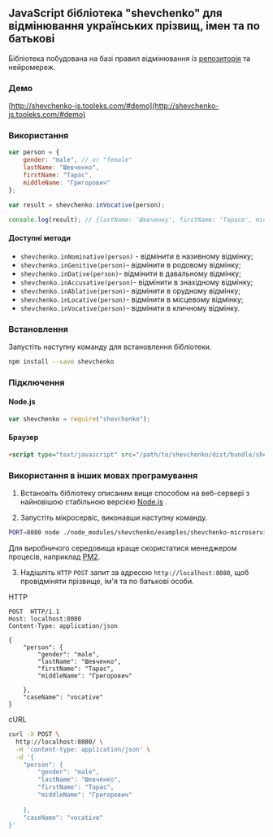 ## JavaScript бібліотека "shevchenko" для відмінювання українських прізвищ, імен та по батькові

Бібліотека побудована на базі правил відмінювання із [репозиторія](https://github.com/tooleks/shevchenko-rules) та нейромереж.

### Демо

[http://shevchenko-js.tooleks.com/#demo](http://shevchenko-js.tooleks.com/#demo)

### Використання

```JavaScript
var person = {
    gender: "male", // or "female"
    lastName: "Шевченко",
    firstName: "Тарас",
    middleName: "Григорович"
};

var result = shevchenko.inVocative(person);

console.log(result); // {lastName: 'Шевченку', firstName: 'Тарасе', middleName: 'Григоровичу'}
```

#### Доступні методи

- `shevchenko.inNominative(person)` - відмінити в називному відмінку;
- `shevchenko.inGenitive(person)`- відмінити в родовому відмінку;
- `shevchenko.inDative(person)`- відмінити в давальному відмінку;
- `shevchenko.inAccusative(person)`- відмінити в знахідному відмінку;
- `shevchenko.inAblative(person)`- відмінити в орудному відмінку;
- `shevchenko.inLocative(person)`- відмінити в місцевому відмінку;
- `shevchenko.inVocative(person)`- відмінити в кличному відмінку.

### Встановлення

Запустіть наступну команду для встановлення бібліотеки.

```bash
npm install --save shevchenko
```

### Підключення

#### Node.js

```JavaScript
var shevchenko = require("shevchenko");
```

#### Браузер

```HTML
<script type="text/javascript" src="/path/to/shevchenko/dist/bundle/shevchenko.min.js"></script>
```

### Використання в інших мовах програмування

1. Встановіть бібліотеку описаним вище способом на веб-сервері з найновішою стабільною версією [Node.js](https://nodejs.org) .

2. Запустіть мікросервіс, виконавши наступну команду.
 
```bash
PORT=8080 node ./node_modules/shevchenko/examples/shevchenko-microservice.js
```

Для виробничого середовища краще скористатися менеджером процесів, наприклад [PM2](http://pm2.keymetrics.io). 

3. Надішліть `HTTP` `POST` запит за адресою `http://localhost:8080`, щоб провідміняти прізвище, ім'я та по батькові особи.

HTTP

```HTTP
POST  HTTP/1.1
Host: localhost:8080
Content-Type: application/json

{
	"person": {
		"gender": "male",
		"lastName": "Шевченко",
		"firstName": "Тарас",
		"middleName": "Григорович"
		
	},
	"caseName": "vocative"
}
```

cURL

```bash
curl -X POST \
  http://localhost:8080/ \
  -H 'content-type: application/json' \
  -d '{
	"person": {
		"gender": "male",
		"lastName": "Шевченко",
		"firstName": "Тарас",
		"middleName": "Григорович"
		
	},
	"caseName": "vocative"
}'
```
